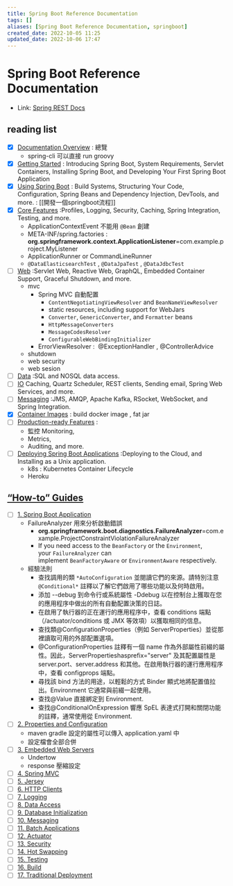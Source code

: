 ```yaml
---
title: Spring Boot Reference Documentation
tags: []
aliases: [Spring Boot Reference Documentation, springboot]
created_date: 2022-10-05 11:25
updated_date: 2022-10-06 17:47
---
```


# Spring Boot Reference Documentation

- Link: [Spring REST Docs](https://spring.io/projects/spring-restdocs#samples)

## reading list

- [x] [Documentation Overview](https://docs.spring.io/spring-boot/docs/current/reference/html/documentation.html#documentation) : 總覽
	- spring-cli 可以直接 run groovy
- [x] [Getting Started](https://docs.spring.io/spring-boot/docs/current/reference/html/getting-started.html#getting-started) : Introducing Spring Boot, System Requirements, Servlet Containers, Installing Spring Boot, and Developing Your First Spring Boot Application
- [x] [Using Spring Boot](https://docs.spring.io/spring-boot/docs/current/reference/html/using.html#using) : Build Systems, Structuring Your Code, Configuration, Spring Beans and Dependency Injection, DevTools, and more. : [[開發一個springboot流程]]
- [x] [Core Features](https://docs.spring.io/spring-boot/docs/current/reference/html/features.html#features) :Profiles, Logging, Security, Caching, Spring Integration, Testing, and more.
	- ApplicationContextEvent 不能用 `@Bean` 創建
	- META-INF/spring.factories : **org.springframework.context.ApplicationListener**=com.example.project.MyListener
	- ApplicationRunner or CommandLineRunner
	- `@DataElasticsearchTest` , `@DataJpaTest` , `@DataJdbcTest`
- [ ] [Web](https://docs.spring.io/spring-boot/docs/current/reference/html/web.html#web) :Servlet Web, Reactive Web, GraphQL, Embedded Container Support, Graceful Shutdown, and more.
	- mvc
		- Spring MVC 自動配置
			- `ContentNegotiatingViewResolver` and `BeanNameViewResolver`
			- static resources, including support for WebJars
			- `Converter`, `GenericConverter`, and `Formatter` beans
			- `HttpMessageConverters`
			- `MessageCodesResolver`
			- `ConfigurableWebBindingInitializer`
		- ErrorViewResolver :  @ExceptionHandler , @ControllerAdvice
	- shutdown
	- web security
	- web sesion
- [ ] [Data](https://docs.spring.io/spring-boot/docs/current/reference/html/data.html#data) :SQL and NOSQL data access.
- [ ] [IO](https://docs.spring.io/spring-boot/docs/current/reference/html/io.html#io) Caching, Quartz Scheduler, REST clients, Sending email, Spring Web Services, and more.
- [ ] [Messaging](https://docs.spring.io/spring-boot/docs/current/reference/html/messaging.html#messaging) :JMS, AMQP, Apache Kafka, RSocket, WebSocket, and Spring Integration.
- [x] [Container Images](https://docs.spring.io/spring-boot/docs/current/reference/html/container-images.html#container-images) : build docker image , fat jar
- [ ] [Production-ready Features](https://docs.spring.io/spring-boot/docs/current/reference/html/actuator.html#actuator) : 
	- 監控 Monitoring, 
	- Metrics, 
	- Auditing, and more.
- [ ] [Deploying Spring Boot Applications](https://docs.spring.io/spring-boot/docs/current/reference/html/deployment.html#deployment) :Deploying to the Cloud, and Installing as a Unix application.
	- k8s : Kubernetes Container Lifecycle
	- Heroku

## [“How-to” Guides](https://docs.spring.io/spring-boot/docs/current/reference/html/howto.html#howto)

- [ ] [1. Spring Boot Application](https://docs.spring.io/spring-boot/docs/current/reference/html/howto.html#howto.application)
	- FailureAnalyzer 用來分析啟動錯誤
		- **org.springframework.boot.diagnostics.FailureAnalyzer**=com.example.ProjectConstraintViolationFailureAnalyzer
		- If you need access to the `BeanFactory` or the `Environment`, your `FailureAnalyzer` can implement `BeanFactoryAware` or `EnvironmentAware` respectively.
	- 經驗法則
		- 查找調用的類 `*AutoConfiguration` 並閱讀它們的來源。請特別注意 `@Conditional*` 註釋以了解它們啟用了哪些功能以及何時啟用。
		- 添加 --debug 到命令行或系統屬性 -Ddebug 以在控制台上獲取在您的應用程序中做出的所有自動配置決策的日誌。
		- 在啟用了執行器的正在運行的應用程序中，查看 conditions 端點（/actuator/conditions 或 JMX 等效項）以獲取相同的信息。
		- 查找類@ConfigurationProperties（例如 ServerProperties）並從那裡讀取可用的外部配置選項。
		- @ConfigurationProperties 註釋有一個 name 作為外部屬性前綴的屬性。因此，ServerPropertieshasprefix="server" 及其配置屬性是 server.port、server.address 和其他。在啟用執行器的運行應用程序中，查看 configprops 端點。
		- 尋找該 bind 方法的用途，以輕鬆的方式 Binder 顯式地將配置值拉出。Environment 它通常與前綴一起使用。
		- 查找@Value 直接綁定到 Environment.
		- 查找@ConditionalOnExpression 響應 SpEL 表達式打開和關閉功能的註釋，通常使用從 Environment.
- [ ] [2. Properties and Configuration](https://docs.spring.io/spring-boot/docs/current/reference/html/howto.html#howto.properties-and-configuration)
	- maven gradle 設定的屬性可以傳入 application.yaml 中
	- 設定檔會全部合併
- [ ] [3. Embedded Web Servers](https://docs.spring.io/spring-boot/docs/current/reference/html/howto.html#howto.webserver)
	- Undertow
	- response 壓縮設定
- [ ] [4. Spring MVC](https://docs.spring.io/spring-boot/docs/current/reference/html/howto.html#howto.spring-mvc)
- [ ] [5. Jersey](https://docs.spring.io/spring-boot/docs/current/reference/html/howto.html#howto.jersey)
- [ ] [6. HTTP Clients](https://docs.spring.io/spring-boot/docs/current/reference/html/howto.html#howto.http-clients)
- [ ] [7. Logging](https://docs.spring.io/spring-boot/docs/current/reference/html/howto.html#howto.logging)
- [ ] [8. Data Access](https://docs.spring.io/spring-boot/docs/current/reference/html/howto.html#howto.data-access)
- [ ] [9. Database Initialization](https://docs.spring.io/spring-boot/docs/current/reference/html/howto.html#howto.data-initialization)
- [ ] [10. Messaging](https://docs.spring.io/spring-boot/docs/current/reference/html/howto.html#howto.messaging)
- [ ] [11. Batch Applications](https://docs.spring.io/spring-boot/docs/current/reference/html/howto.html#howto.batch)
- [ ] [12. Actuator](https://docs.spring.io/spring-boot/docs/current/reference/html/howto.html#howto.actuator)
- [ ] [13. Security](https://docs.spring.io/spring-boot/docs/current/reference/html/howto.html#howto.security)
- [ ] [14. Hot Swapping](https://docs.spring.io/spring-boot/docs/current/reference/html/howto.html#howto.hotswapping)
- [ ] [15. Testing](https://docs.spring.io/spring-boot/docs/current/reference/html/howto.html#howto.testing)
- [ ] [16. Build](https://docs.spring.io/spring-boot/docs/current/reference/html/howto.html#howto.build)
- [ ] [17. Traditional Deployment](https://docs.spring.io/spring-boot/docs/current/reference/html/howto.html#howto.traditional-deployment)
